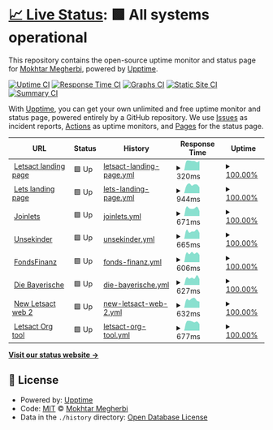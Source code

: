# [📈 Live Status](https://emothek.github.io/lets_upptime): <!--live status--> **🟩 All systems operational**

This repository contains the open-source uptime monitor and status page for [Mokhtar Megherbi](https://emothek.github.io/lets_upptime), powered by [Upptime](https://github.com/upptime/upptime).

[![Uptime CI](https://github.com/emothek/lets_upptime/workflows/Uptime%20CI/badge.svg)](https://github.com/emothek/lets_upptime/actions?query=workflow%3A%22Uptime+CI%22)
[![Response Time CI](https://github.com/emothek/lets_upptime/workflows/Response%20Time%20CI/badge.svg)](https://github.com/emothek/lets_upptime/actions?query=workflow%3A%22Response+Time+CI%22)
[![Graphs CI](https://github.com/emothek/lets_upptime/workflows/Graphs%20CI/badge.svg)](https://github.com/emothek/lets_upptime/actions?query=workflow%3A%22Graphs+CI%22)
[![Static Site CI](https://github.com/emothek/lets_upptime/workflows/Static%20Site%20CI/badge.svg)](https://github.com/emothek/lets_upptime/actions?query=workflow%3A%22Static+Site+CI%22)
[![Summary CI](https://github.com/emothek/lets_upptime/workflows/Summary%20CI/badge.svg)](https://github.com/emothek/lets_upptime/actions?query=workflow%3A%22Summary+CI%22)

With [Upptime](https://upptime.js.org), you can get your own unlimited and free uptime monitor and status page, powered entirely by a GitHub repository. We use [Issues](https://github.com/emothek/lets_upptime/issues) as incident reports, [Actions](https://github.com/emothek/lets_upptime/actions) as uptime monitors, and [Pages](https://emothek.github.io/lets_upptime) for the status page.

<!--start: status pages-->
<!-- This summary is generated by Upptime (https://github.com/upptime/upptime) -->
<!-- Do not edit this manually, your changes will be overwritten -->
<!-- prettier-ignore -->
| URL | Status | History | Response Time | Uptime |
| --- | ------ | ------- | ------------- | ------ |
| <img alt="" src="https://favicons.githubusercontent.com/letsact.de" height="13"> [Letsact landing page](https://letsact.de) | 🟩 Up | [letsact-landing-page.yml](https://github.com/emothek/lets_upptime/commits/HEAD/history/letsact-landing-page.yml) | <details><summary><img alt="Response time graph" src="./graphs/letsact-landing-page/response-time-week.png" height="20"> 320ms</summary><br><a href="https://emothek.github.io/lets_upptime/history/letsact-landing-page"><img alt="Response time 244" src="https://img.shields.io/endpoint?url=https%3A%2F%2Fraw.githubusercontent.com%2Femothek%2Flets_upptime%2FHEAD%2Fapi%2Fletsact-landing-page%2Fresponse-time.json"></a><br><a href="https://emothek.github.io/lets_upptime/history/letsact-landing-page"><img alt="24-hour response time 321" src="https://img.shields.io/endpoint?url=https%3A%2F%2Fraw.githubusercontent.com%2Femothek%2Flets_upptime%2FHEAD%2Fapi%2Fletsact-landing-page%2Fresponse-time-day.json"></a><br><a href="https://emothek.github.io/lets_upptime/history/letsact-landing-page"><img alt="7-day response time 320" src="https://img.shields.io/endpoint?url=https%3A%2F%2Fraw.githubusercontent.com%2Femothek%2Flets_upptime%2FHEAD%2Fapi%2Fletsact-landing-page%2Fresponse-time-week.json"></a><br><a href="https://emothek.github.io/lets_upptime/history/letsact-landing-page"><img alt="30-day response time 244" src="https://img.shields.io/endpoint?url=https%3A%2F%2Fraw.githubusercontent.com%2Femothek%2Flets_upptime%2FHEAD%2Fapi%2Fletsact-landing-page%2Fresponse-time-month.json"></a><br><a href="https://emothek.github.io/lets_upptime/history/letsact-landing-page"><img alt="1-year response time 244" src="https://img.shields.io/endpoint?url=https%3A%2F%2Fraw.githubusercontent.com%2Femothek%2Flets_upptime%2FHEAD%2Fapi%2Fletsact-landing-page%2Fresponse-time-year.json"></a></details> | <details><summary><a href="https://emothek.github.io/lets_upptime/history/letsact-landing-page">100.00%</a></summary><a href="https://emothek.github.io/lets_upptime/history/letsact-landing-page"><img alt="All-time uptime 100.00%" src="https://img.shields.io/endpoint?url=https%3A%2F%2Fraw.githubusercontent.com%2Femothek%2Flets_upptime%2FHEAD%2Fapi%2Fletsact-landing-page%2Fuptime.json"></a><br><a href="https://emothek.github.io/lets_upptime/history/letsact-landing-page"><img alt="24-hour uptime 100.00%" src="https://img.shields.io/endpoint?url=https%3A%2F%2Fraw.githubusercontent.com%2Femothek%2Flets_upptime%2FHEAD%2Fapi%2Fletsact-landing-page%2Fuptime-day.json"></a><br><a href="https://emothek.github.io/lets_upptime/history/letsact-landing-page"><img alt="7-day uptime 100.00%" src="https://img.shields.io/endpoint?url=https%3A%2F%2Fraw.githubusercontent.com%2Femothek%2Flets_upptime%2FHEAD%2Fapi%2Fletsact-landing-page%2Fuptime-week.json"></a><br><a href="https://emothek.github.io/lets_upptime/history/letsact-landing-page"><img alt="30-day uptime 100.00%" src="https://img.shields.io/endpoint?url=https%3A%2F%2Fraw.githubusercontent.com%2Femothek%2Flets_upptime%2FHEAD%2Fapi%2Fletsact-landing-page%2Fuptime-month.json"></a><br><a href="https://emothek.github.io/lets_upptime/history/letsact-landing-page"><img alt="1-year uptime 100.00%" src="https://img.shields.io/endpoint?url=https%3A%2F%2Fraw.githubusercontent.com%2Femothek%2Flets_upptime%2FHEAD%2Fapi%2Fletsact-landing-page%2Fuptime-year.json"></a></details>
| <img alt="" src="https://favicons.githubusercontent.com/joinlets.de" height="13"> [Lets landing page](https://joinlets.de) | 🟩 Up | [lets-landing-page.yml](https://github.com/emothek/lets_upptime/commits/HEAD/history/lets-landing-page.yml) | <details><summary><img alt="Response time graph" src="./graphs/lets-landing-page/response-time-week.png" height="20"> 944ms</summary><br><a href="https://emothek.github.io/lets_upptime/history/lets-landing-page"><img alt="Response time 870" src="https://img.shields.io/endpoint?url=https%3A%2F%2Fraw.githubusercontent.com%2Femothek%2Flets_upptime%2FHEAD%2Fapi%2Flets-landing-page%2Fresponse-time.json"></a><br><a href="https://emothek.github.io/lets_upptime/history/lets-landing-page"><img alt="24-hour response time 671" src="https://img.shields.io/endpoint?url=https%3A%2F%2Fraw.githubusercontent.com%2Femothek%2Flets_upptime%2FHEAD%2Fapi%2Flets-landing-page%2Fresponse-time-day.json"></a><br><a href="https://emothek.github.io/lets_upptime/history/lets-landing-page"><img alt="7-day response time 944" src="https://img.shields.io/endpoint?url=https%3A%2F%2Fraw.githubusercontent.com%2Femothek%2Flets_upptime%2FHEAD%2Fapi%2Flets-landing-page%2Fresponse-time-week.json"></a><br><a href="https://emothek.github.io/lets_upptime/history/lets-landing-page"><img alt="30-day response time 870" src="https://img.shields.io/endpoint?url=https%3A%2F%2Fraw.githubusercontent.com%2Femothek%2Flets_upptime%2FHEAD%2Fapi%2Flets-landing-page%2Fresponse-time-month.json"></a><br><a href="https://emothek.github.io/lets_upptime/history/lets-landing-page"><img alt="1-year response time 870" src="https://img.shields.io/endpoint?url=https%3A%2F%2Fraw.githubusercontent.com%2Femothek%2Flets_upptime%2FHEAD%2Fapi%2Flets-landing-page%2Fresponse-time-year.json"></a></details> | <details><summary><a href="https://emothek.github.io/lets_upptime/history/lets-landing-page">100.00%</a></summary><a href="https://emothek.github.io/lets_upptime/history/lets-landing-page"><img alt="All-time uptime 100.00%" src="https://img.shields.io/endpoint?url=https%3A%2F%2Fraw.githubusercontent.com%2Femothek%2Flets_upptime%2FHEAD%2Fapi%2Flets-landing-page%2Fuptime.json"></a><br><a href="https://emothek.github.io/lets_upptime/history/lets-landing-page"><img alt="24-hour uptime 100.00%" src="https://img.shields.io/endpoint?url=https%3A%2F%2Fraw.githubusercontent.com%2Femothek%2Flets_upptime%2FHEAD%2Fapi%2Flets-landing-page%2Fuptime-day.json"></a><br><a href="https://emothek.github.io/lets_upptime/history/lets-landing-page"><img alt="7-day uptime 100.00%" src="https://img.shields.io/endpoint?url=https%3A%2F%2Fraw.githubusercontent.com%2Femothek%2Flets_upptime%2FHEAD%2Fapi%2Flets-landing-page%2Fuptime-week.json"></a><br><a href="https://emothek.github.io/lets_upptime/history/lets-landing-page"><img alt="30-day uptime 100.00%" src="https://img.shields.io/endpoint?url=https%3A%2F%2Fraw.githubusercontent.com%2Femothek%2Flets_upptime%2FHEAD%2Fapi%2Flets-landing-page%2Fuptime-month.json"></a><br><a href="https://emothek.github.io/lets_upptime/history/lets-landing-page"><img alt="1-year uptime 100.00%" src="https://img.shields.io/endpoint?url=https%3A%2F%2Fraw.githubusercontent.com%2Femothek%2Flets_upptime%2FHEAD%2Fapi%2Flets-landing-page%2Fuptime-year.json"></a></details>
| <img alt="" src="https://favicons.githubusercontent.com/app.joinlets.de" height="13"> [Joinlets](https://app.joinlets.de) | 🟩 Up | [joinlets.yml](https://github.com/emothek/lets_upptime/commits/HEAD/history/joinlets.yml) | <details><summary><img alt="Response time graph" src="./graphs/joinlets/response-time-week.png" height="20"> 671ms</summary><br><a href="https://emothek.github.io/lets_upptime/history/joinlets"><img alt="Response time 616" src="https://img.shields.io/endpoint?url=https%3A%2F%2Fraw.githubusercontent.com%2Femothek%2Flets_upptime%2FHEAD%2Fapi%2Fjoinlets%2Fresponse-time.json"></a><br><a href="https://emothek.github.io/lets_upptime/history/joinlets"><img alt="24-hour response time 424" src="https://img.shields.io/endpoint?url=https%3A%2F%2Fraw.githubusercontent.com%2Femothek%2Flets_upptime%2FHEAD%2Fapi%2Fjoinlets%2Fresponse-time-day.json"></a><br><a href="https://emothek.github.io/lets_upptime/history/joinlets"><img alt="7-day response time 671" src="https://img.shields.io/endpoint?url=https%3A%2F%2Fraw.githubusercontent.com%2Femothek%2Flets_upptime%2FHEAD%2Fapi%2Fjoinlets%2Fresponse-time-week.json"></a><br><a href="https://emothek.github.io/lets_upptime/history/joinlets"><img alt="30-day response time 616" src="https://img.shields.io/endpoint?url=https%3A%2F%2Fraw.githubusercontent.com%2Femothek%2Flets_upptime%2FHEAD%2Fapi%2Fjoinlets%2Fresponse-time-month.json"></a><br><a href="https://emothek.github.io/lets_upptime/history/joinlets"><img alt="1-year response time 616" src="https://img.shields.io/endpoint?url=https%3A%2F%2Fraw.githubusercontent.com%2Femothek%2Flets_upptime%2FHEAD%2Fapi%2Fjoinlets%2Fresponse-time-year.json"></a></details> | <details><summary><a href="https://emothek.github.io/lets_upptime/history/joinlets">100.00%</a></summary><a href="https://emothek.github.io/lets_upptime/history/joinlets"><img alt="All-time uptime 100.00%" src="https://img.shields.io/endpoint?url=https%3A%2F%2Fraw.githubusercontent.com%2Femothek%2Flets_upptime%2FHEAD%2Fapi%2Fjoinlets%2Fuptime.json"></a><br><a href="https://emothek.github.io/lets_upptime/history/joinlets"><img alt="24-hour uptime 100.00%" src="https://img.shields.io/endpoint?url=https%3A%2F%2Fraw.githubusercontent.com%2Femothek%2Flets_upptime%2FHEAD%2Fapi%2Fjoinlets%2Fuptime-day.json"></a><br><a href="https://emothek.github.io/lets_upptime/history/joinlets"><img alt="7-day uptime 100.00%" src="https://img.shields.io/endpoint?url=https%3A%2F%2Fraw.githubusercontent.com%2Femothek%2Flets_upptime%2FHEAD%2Fapi%2Fjoinlets%2Fuptime-week.json"></a><br><a href="https://emothek.github.io/lets_upptime/history/joinlets"><img alt="30-day uptime 100.00%" src="https://img.shields.io/endpoint?url=https%3A%2F%2Fraw.githubusercontent.com%2Femothek%2Flets_upptime%2FHEAD%2Fapi%2Fjoinlets%2Fuptime-month.json"></a><br><a href="https://emothek.github.io/lets_upptime/history/joinlets"><img alt="1-year uptime 100.00%" src="https://img.shields.io/endpoint?url=https%3A%2F%2Fraw.githubusercontent.com%2Femothek%2Flets_upptime%2FHEAD%2Fapi%2Fjoinlets%2Fuptime-year.json"></a></details>
| <img alt="" src="https://favicons.githubusercontent.com/undekinder.joinlets.de" height="13"> [Unsekinder](https://undekinder.joinlets.de) | 🟩 Up | [unsekinder.yml](https://github.com/emothek/lets_upptime/commits/HEAD/history/unsekinder.yml) | <details><summary><img alt="Response time graph" src="./graphs/unsekinder/response-time-week.png" height="20"> 665ms</summary><br><a href="https://emothek.github.io/lets_upptime/history/unsekinder"><img alt="Response time 612" src="https://img.shields.io/endpoint?url=https%3A%2F%2Fraw.githubusercontent.com%2Femothek%2Flets_upptime%2FHEAD%2Fapi%2Funsekinder%2Fresponse-time.json"></a><br><a href="https://emothek.github.io/lets_upptime/history/unsekinder"><img alt="24-hour response time 515" src="https://img.shields.io/endpoint?url=https%3A%2F%2Fraw.githubusercontent.com%2Femothek%2Flets_upptime%2FHEAD%2Fapi%2Funsekinder%2Fresponse-time-day.json"></a><br><a href="https://emothek.github.io/lets_upptime/history/unsekinder"><img alt="7-day response time 665" src="https://img.shields.io/endpoint?url=https%3A%2F%2Fraw.githubusercontent.com%2Femothek%2Flets_upptime%2FHEAD%2Fapi%2Funsekinder%2Fresponse-time-week.json"></a><br><a href="https://emothek.github.io/lets_upptime/history/unsekinder"><img alt="30-day response time 612" src="https://img.shields.io/endpoint?url=https%3A%2F%2Fraw.githubusercontent.com%2Femothek%2Flets_upptime%2FHEAD%2Fapi%2Funsekinder%2Fresponse-time-month.json"></a><br><a href="https://emothek.github.io/lets_upptime/history/unsekinder"><img alt="1-year response time 612" src="https://img.shields.io/endpoint?url=https%3A%2F%2Fraw.githubusercontent.com%2Femothek%2Flets_upptime%2FHEAD%2Fapi%2Funsekinder%2Fresponse-time-year.json"></a></details> | <details><summary><a href="https://emothek.github.io/lets_upptime/history/unsekinder">100.00%</a></summary><a href="https://emothek.github.io/lets_upptime/history/unsekinder"><img alt="All-time uptime 100.00%" src="https://img.shields.io/endpoint?url=https%3A%2F%2Fraw.githubusercontent.com%2Femothek%2Flets_upptime%2FHEAD%2Fapi%2Funsekinder%2Fuptime.json"></a><br><a href="https://emothek.github.io/lets_upptime/history/unsekinder"><img alt="24-hour uptime 100.00%" src="https://img.shields.io/endpoint?url=https%3A%2F%2Fraw.githubusercontent.com%2Femothek%2Flets_upptime%2FHEAD%2Fapi%2Funsekinder%2Fuptime-day.json"></a><br><a href="https://emothek.github.io/lets_upptime/history/unsekinder"><img alt="7-day uptime 100.00%" src="https://img.shields.io/endpoint?url=https%3A%2F%2Fraw.githubusercontent.com%2Femothek%2Flets_upptime%2FHEAD%2Fapi%2Funsekinder%2Fuptime-week.json"></a><br><a href="https://emothek.github.io/lets_upptime/history/unsekinder"><img alt="30-day uptime 100.00%" src="https://img.shields.io/endpoint?url=https%3A%2F%2Fraw.githubusercontent.com%2Femothek%2Flets_upptime%2FHEAD%2Fapi%2Funsekinder%2Fuptime-month.json"></a><br><a href="https://emothek.github.io/lets_upptime/history/unsekinder"><img alt="1-year uptime 100.00%" src="https://img.shields.io/endpoint?url=https%3A%2F%2Fraw.githubusercontent.com%2Femothek%2Flets_upptime%2FHEAD%2Fapi%2Funsekinder%2Fuptime-year.json"></a></details>
| <img alt="" src="https://favicons.githubusercontent.com/fondsfinanz.joinlets.de" height="13"> [FondsFinanz](https://fondsfinanz.joinlets.de) | 🟩 Up | [fonds-finanz.yml](https://github.com/emothek/lets_upptime/commits/HEAD/history/fonds-finanz.yml) | <details><summary><img alt="Response time graph" src="./graphs/fonds-finanz/response-time-week.png" height="20"> 606ms</summary><br><a href="https://emothek.github.io/lets_upptime/history/fonds-finanz"><img alt="Response time 581" src="https://img.shields.io/endpoint?url=https%3A%2F%2Fraw.githubusercontent.com%2Femothek%2Flets_upptime%2FHEAD%2Fapi%2Ffonds-finanz%2Fresponse-time.json"></a><br><a href="https://emothek.github.io/lets_upptime/history/fonds-finanz"><img alt="24-hour response time 493" src="https://img.shields.io/endpoint?url=https%3A%2F%2Fraw.githubusercontent.com%2Femothek%2Flets_upptime%2FHEAD%2Fapi%2Ffonds-finanz%2Fresponse-time-day.json"></a><br><a href="https://emothek.github.io/lets_upptime/history/fonds-finanz"><img alt="7-day response time 606" src="https://img.shields.io/endpoint?url=https%3A%2F%2Fraw.githubusercontent.com%2Femothek%2Flets_upptime%2FHEAD%2Fapi%2Ffonds-finanz%2Fresponse-time-week.json"></a><br><a href="https://emothek.github.io/lets_upptime/history/fonds-finanz"><img alt="30-day response time 581" src="https://img.shields.io/endpoint?url=https%3A%2F%2Fraw.githubusercontent.com%2Femothek%2Flets_upptime%2FHEAD%2Fapi%2Ffonds-finanz%2Fresponse-time-month.json"></a><br><a href="https://emothek.github.io/lets_upptime/history/fonds-finanz"><img alt="1-year response time 581" src="https://img.shields.io/endpoint?url=https%3A%2F%2Fraw.githubusercontent.com%2Femothek%2Flets_upptime%2FHEAD%2Fapi%2Ffonds-finanz%2Fresponse-time-year.json"></a></details> | <details><summary><a href="https://emothek.github.io/lets_upptime/history/fonds-finanz">100.00%</a></summary><a href="https://emothek.github.io/lets_upptime/history/fonds-finanz"><img alt="All-time uptime 100.00%" src="https://img.shields.io/endpoint?url=https%3A%2F%2Fraw.githubusercontent.com%2Femothek%2Flets_upptime%2FHEAD%2Fapi%2Ffonds-finanz%2Fuptime.json"></a><br><a href="https://emothek.github.io/lets_upptime/history/fonds-finanz"><img alt="24-hour uptime 100.00%" src="https://img.shields.io/endpoint?url=https%3A%2F%2Fraw.githubusercontent.com%2Femothek%2Flets_upptime%2FHEAD%2Fapi%2Ffonds-finanz%2Fuptime-day.json"></a><br><a href="https://emothek.github.io/lets_upptime/history/fonds-finanz"><img alt="7-day uptime 100.00%" src="https://img.shields.io/endpoint?url=https%3A%2F%2Fraw.githubusercontent.com%2Femothek%2Flets_upptime%2FHEAD%2Fapi%2Ffonds-finanz%2Fuptime-week.json"></a><br><a href="https://emothek.github.io/lets_upptime/history/fonds-finanz"><img alt="30-day uptime 100.00%" src="https://img.shields.io/endpoint?url=https%3A%2F%2Fraw.githubusercontent.com%2Femothek%2Flets_upptime%2FHEAD%2Fapi%2Ffonds-finanz%2Fuptime-month.json"></a><br><a href="https://emothek.github.io/lets_upptime/history/fonds-finanz"><img alt="1-year uptime 100.00%" src="https://img.shields.io/endpoint?url=https%3A%2F%2Fraw.githubusercontent.com%2Femothek%2Flets_upptime%2FHEAD%2Fapi%2Ffonds-finanz%2Fuptime-year.json"></a></details>
| <img alt="" src="https://favicons.githubusercontent.com/diebayerische.joinlets.de" height="13"> [Die Bayerische](https://diebayerische.joinlets.de) | 🟩 Up | [die-bayerische.yml](https://github.com/emothek/lets_upptime/commits/HEAD/history/die-bayerische.yml) | <details><summary><img alt="Response time graph" src="./graphs/die-bayerische/response-time-week.png" height="20"> 627ms</summary><br><a href="https://emothek.github.io/lets_upptime/history/die-bayerische"><img alt="Response time 582" src="https://img.shields.io/endpoint?url=https%3A%2F%2Fraw.githubusercontent.com%2Femothek%2Flets_upptime%2FHEAD%2Fapi%2Fdie-bayerische%2Fresponse-time.json"></a><br><a href="https://emothek.github.io/lets_upptime/history/die-bayerische"><img alt="24-hour response time 509" src="https://img.shields.io/endpoint?url=https%3A%2F%2Fraw.githubusercontent.com%2Femothek%2Flets_upptime%2FHEAD%2Fapi%2Fdie-bayerische%2Fresponse-time-day.json"></a><br><a href="https://emothek.github.io/lets_upptime/history/die-bayerische"><img alt="7-day response time 627" src="https://img.shields.io/endpoint?url=https%3A%2F%2Fraw.githubusercontent.com%2Femothek%2Flets_upptime%2FHEAD%2Fapi%2Fdie-bayerische%2Fresponse-time-week.json"></a><br><a href="https://emothek.github.io/lets_upptime/history/die-bayerische"><img alt="30-day response time 582" src="https://img.shields.io/endpoint?url=https%3A%2F%2Fraw.githubusercontent.com%2Femothek%2Flets_upptime%2FHEAD%2Fapi%2Fdie-bayerische%2Fresponse-time-month.json"></a><br><a href="https://emothek.github.io/lets_upptime/history/die-bayerische"><img alt="1-year response time 582" src="https://img.shields.io/endpoint?url=https%3A%2F%2Fraw.githubusercontent.com%2Femothek%2Flets_upptime%2FHEAD%2Fapi%2Fdie-bayerische%2Fresponse-time-year.json"></a></details> | <details><summary><a href="https://emothek.github.io/lets_upptime/history/die-bayerische">100.00%</a></summary><a href="https://emothek.github.io/lets_upptime/history/die-bayerische"><img alt="All-time uptime 100.00%" src="https://img.shields.io/endpoint?url=https%3A%2F%2Fraw.githubusercontent.com%2Femothek%2Flets_upptime%2FHEAD%2Fapi%2Fdie-bayerische%2Fuptime.json"></a><br><a href="https://emothek.github.io/lets_upptime/history/die-bayerische"><img alt="24-hour uptime 100.00%" src="https://img.shields.io/endpoint?url=https%3A%2F%2Fraw.githubusercontent.com%2Femothek%2Flets_upptime%2FHEAD%2Fapi%2Fdie-bayerische%2Fuptime-day.json"></a><br><a href="https://emothek.github.io/lets_upptime/history/die-bayerische"><img alt="7-day uptime 100.00%" src="https://img.shields.io/endpoint?url=https%3A%2F%2Fraw.githubusercontent.com%2Femothek%2Flets_upptime%2FHEAD%2Fapi%2Fdie-bayerische%2Fuptime-week.json"></a><br><a href="https://emothek.github.io/lets_upptime/history/die-bayerische"><img alt="30-day uptime 100.00%" src="https://img.shields.io/endpoint?url=https%3A%2F%2Fraw.githubusercontent.com%2Femothek%2Flets_upptime%2FHEAD%2Fapi%2Fdie-bayerische%2Fuptime-month.json"></a><br><a href="https://emothek.github.io/lets_upptime/history/die-bayerische"><img alt="1-year uptime 100.00%" src="https://img.shields.io/endpoint?url=https%3A%2F%2Fraw.githubusercontent.com%2Femothek%2Flets_upptime%2FHEAD%2Fapi%2Fdie-bayerische%2Fuptime-year.json"></a></details>
| <img alt="" src="https://favicons.githubusercontent.com/app.letsact.de" height="13"> [New Letsact web 2](https://app.letsact.de) | 🟩 Up | [new-letsact-web-2.yml](https://github.com/emothek/lets_upptime/commits/HEAD/history/new-letsact-web-2.yml) | <details><summary><img alt="Response time graph" src="./graphs/new-letsact-web-2/response-time-week.png" height="20"> 632ms</summary><br><a href="https://emothek.github.io/lets_upptime/history/new-letsact-web-2"><img alt="Response time 559" src="https://img.shields.io/endpoint?url=https%3A%2F%2Fraw.githubusercontent.com%2Femothek%2Flets_upptime%2FHEAD%2Fapi%2Fnew-letsact-web-2%2Fresponse-time.json"></a><br><a href="https://emothek.github.io/lets_upptime/history/new-letsact-web-2"><img alt="24-hour response time 475" src="https://img.shields.io/endpoint?url=https%3A%2F%2Fraw.githubusercontent.com%2Femothek%2Flets_upptime%2FHEAD%2Fapi%2Fnew-letsact-web-2%2Fresponse-time-day.json"></a><br><a href="https://emothek.github.io/lets_upptime/history/new-letsact-web-2"><img alt="7-day response time 632" src="https://img.shields.io/endpoint?url=https%3A%2F%2Fraw.githubusercontent.com%2Femothek%2Flets_upptime%2FHEAD%2Fapi%2Fnew-letsact-web-2%2Fresponse-time-week.json"></a><br><a href="https://emothek.github.io/lets_upptime/history/new-letsact-web-2"><img alt="30-day response time 559" src="https://img.shields.io/endpoint?url=https%3A%2F%2Fraw.githubusercontent.com%2Femothek%2Flets_upptime%2FHEAD%2Fapi%2Fnew-letsact-web-2%2Fresponse-time-month.json"></a><br><a href="https://emothek.github.io/lets_upptime/history/new-letsact-web-2"><img alt="1-year response time 559" src="https://img.shields.io/endpoint?url=https%3A%2F%2Fraw.githubusercontent.com%2Femothek%2Flets_upptime%2FHEAD%2Fapi%2Fnew-letsact-web-2%2Fresponse-time-year.json"></a></details> | <details><summary><a href="https://emothek.github.io/lets_upptime/history/new-letsact-web-2">100.00%</a></summary><a href="https://emothek.github.io/lets_upptime/history/new-letsact-web-2"><img alt="All-time uptime 100.00%" src="https://img.shields.io/endpoint?url=https%3A%2F%2Fraw.githubusercontent.com%2Femothek%2Flets_upptime%2FHEAD%2Fapi%2Fnew-letsact-web-2%2Fuptime.json"></a><br><a href="https://emothek.github.io/lets_upptime/history/new-letsact-web-2"><img alt="24-hour uptime 100.00%" src="https://img.shields.io/endpoint?url=https%3A%2F%2Fraw.githubusercontent.com%2Femothek%2Flets_upptime%2FHEAD%2Fapi%2Fnew-letsact-web-2%2Fuptime-day.json"></a><br><a href="https://emothek.github.io/lets_upptime/history/new-letsact-web-2"><img alt="7-day uptime 100.00%" src="https://img.shields.io/endpoint?url=https%3A%2F%2Fraw.githubusercontent.com%2Femothek%2Flets_upptime%2FHEAD%2Fapi%2Fnew-letsact-web-2%2Fuptime-week.json"></a><br><a href="https://emothek.github.io/lets_upptime/history/new-letsact-web-2"><img alt="30-day uptime 100.00%" src="https://img.shields.io/endpoint?url=https%3A%2F%2Fraw.githubusercontent.com%2Femothek%2Flets_upptime%2FHEAD%2Fapi%2Fnew-letsact-web-2%2Fuptime-month.json"></a><br><a href="https://emothek.github.io/lets_upptime/history/new-letsact-web-2"><img alt="1-year uptime 100.00%" src="https://img.shields.io/endpoint?url=https%3A%2F%2Fraw.githubusercontent.com%2Femothek%2Flets_upptime%2FHEAD%2Fapi%2Fnew-letsact-web-2%2Fuptime-year.json"></a></details>
| <img alt="" src="https://favicons.githubusercontent.com/org.letsact.de" height="13"> [Letsact Org tool](https://org.letsact.de) | 🟩 Up | [letsact-org-tool.yml](https://github.com/emothek/lets_upptime/commits/HEAD/history/letsact-org-tool.yml) | <details><summary><img alt="Response time graph" src="./graphs/letsact-org-tool/response-time-week.png" height="20"> 677ms</summary><br><a href="https://emothek.github.io/lets_upptime/history/letsact-org-tool"><img alt="Response time 563" src="https://img.shields.io/endpoint?url=https%3A%2F%2Fraw.githubusercontent.com%2Femothek%2Flets_upptime%2FHEAD%2Fapi%2Fletsact-org-tool%2Fresponse-time.json"></a><br><a href="https://emothek.github.io/lets_upptime/history/letsact-org-tool"><img alt="24-hour response time 506" src="https://img.shields.io/endpoint?url=https%3A%2F%2Fraw.githubusercontent.com%2Femothek%2Flets_upptime%2FHEAD%2Fapi%2Fletsact-org-tool%2Fresponse-time-day.json"></a><br><a href="https://emothek.github.io/lets_upptime/history/letsact-org-tool"><img alt="7-day response time 677" src="https://img.shields.io/endpoint?url=https%3A%2F%2Fraw.githubusercontent.com%2Femothek%2Flets_upptime%2FHEAD%2Fapi%2Fletsact-org-tool%2Fresponse-time-week.json"></a><br><a href="https://emothek.github.io/lets_upptime/history/letsact-org-tool"><img alt="30-day response time 563" src="https://img.shields.io/endpoint?url=https%3A%2F%2Fraw.githubusercontent.com%2Femothek%2Flets_upptime%2FHEAD%2Fapi%2Fletsact-org-tool%2Fresponse-time-month.json"></a><br><a href="https://emothek.github.io/lets_upptime/history/letsact-org-tool"><img alt="1-year response time 563" src="https://img.shields.io/endpoint?url=https%3A%2F%2Fraw.githubusercontent.com%2Femothek%2Flets_upptime%2FHEAD%2Fapi%2Fletsact-org-tool%2Fresponse-time-year.json"></a></details> | <details><summary><a href="https://emothek.github.io/lets_upptime/history/letsact-org-tool">100.00%</a></summary><a href="https://emothek.github.io/lets_upptime/history/letsact-org-tool"><img alt="All-time uptime 100.00%" src="https://img.shields.io/endpoint?url=https%3A%2F%2Fraw.githubusercontent.com%2Femothek%2Flets_upptime%2FHEAD%2Fapi%2Fletsact-org-tool%2Fuptime.json"></a><br><a href="https://emothek.github.io/lets_upptime/history/letsact-org-tool"><img alt="24-hour uptime 100.00%" src="https://img.shields.io/endpoint?url=https%3A%2F%2Fraw.githubusercontent.com%2Femothek%2Flets_upptime%2FHEAD%2Fapi%2Fletsact-org-tool%2Fuptime-day.json"></a><br><a href="https://emothek.github.io/lets_upptime/history/letsact-org-tool"><img alt="7-day uptime 100.00%" src="https://img.shields.io/endpoint?url=https%3A%2F%2Fraw.githubusercontent.com%2Femothek%2Flets_upptime%2FHEAD%2Fapi%2Fletsact-org-tool%2Fuptime-week.json"></a><br><a href="https://emothek.github.io/lets_upptime/history/letsact-org-tool"><img alt="30-day uptime 100.00%" src="https://img.shields.io/endpoint?url=https%3A%2F%2Fraw.githubusercontent.com%2Femothek%2Flets_upptime%2FHEAD%2Fapi%2Fletsact-org-tool%2Fuptime-month.json"></a><br><a href="https://emothek.github.io/lets_upptime/history/letsact-org-tool"><img alt="1-year uptime 100.00%" src="https://img.shields.io/endpoint?url=https%3A%2F%2Fraw.githubusercontent.com%2Femothek%2Flets_upptime%2FHEAD%2Fapi%2Fletsact-org-tool%2Fuptime-year.json"></a></details>

<!--end: status pages-->

[**Visit our status website →**](https://emothek.github.io/lets_upptime)

## 📄 License

- Powered by: [Upptime](https://github.com/upptime/upptime)
- Code: [MIT](./LICENSE) © [Mokhtar Megherbi](https://emothek.github.io/lets_upptime)
- Data in the `./history` directory: [Open Database License](https://opendatacommons.org/licenses/odbl/1-0/)
